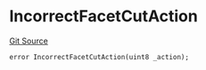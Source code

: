 # IncorrectFacetCutAction
[Git Source](https://github.com/thrackle-io/tron/blob/d12cfa3cb48422acc5d155aaf1a5d1ffab60585d/src/client/token/handler/diamond/HandlerDiamondLib.sol)


```solidity
error IncorrectFacetCutAction(uint8 _action);
```

